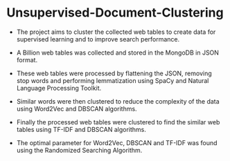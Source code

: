 # Unsupervised-Document-Clustering

* The project aims to cluster the collected web tables to create data for supervised learning and to improve search performance.

* A Billion web tables was collected and stored in the MongoDB in JSON format.

* These web tables were processed by flattening the JSON, removing stop words and performing lemmatization using SpaCy and Natural Language Processing Toolkit.

* Similar words were then clustered to reduce the complexity of the data using Word2Vec and DBSCAN algorithms.

* Finally the processed web tables were clustered to find the similar web tables using TF-IDF and DBSCAN algorithms.

* The optimal parameter for Word2Vec, DBSCAN and TF-IDF was found using the Randomized Searching Algorithm.
